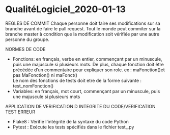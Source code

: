 # QualitéLogiciel_2020-01-13

REGLES DE COMMIT 
Chaque personne doit faire ses modifications sur sa branche avant de faire le pull request. 
Tout le monde peut commiter sur la branche master à condition que la modification soit vérifiée par une autre personne du groupe.

NORMES DE CODE 
- Fonctions: en français, verbe en entier, commençant par un minuscule, puis une majuscule si plusieurs mots. De plus, chaque fonction doit être précédée d’un commentaire pour expliquer son role. 
ex : maFonction()et pas MaFonction() ni maFonct()  
Le nom des fonctions de tests doit etre de la forme suivante : test_nomFonction()
- Variables: en français, mot court, commençant par un minuscule, puis une majuscule si plusieurs mots 

APPLICATION DE VERIFICATION D INTEGRITE DU CODE/VERIFICATION TEST ERREUR 
- Flake8 : Vérifie l'intégrité de la syntaxe du code Python
- Pytest : Exécute les tests spécifiés dans le fichier test_.py
